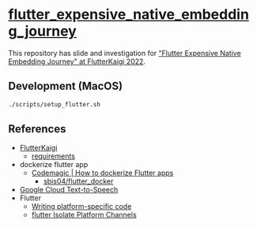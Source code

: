 # [flutter_expensive_native_embedding_journey](https://sensuikan1973.github.io/flutter_expensive_native_embedding_journey)

This repository has slide and investigation for ["Flutter Expensive Native Embedding Journey" at FlutterKaigi 2022](https://fortee.jp/flutterkaigi-2022/proposal/d6a2b41c-e765-4d5f-845d-9290148cd880).

## Development (MacOS)

```sh
./scripts/setup_flutter.sh
```

## References

- [FlutterKaigi](https://flutterkaigi.jp/2022/)
  - [requirements](https://flutterkaigi.jp/flutterkaigi/Precautions-for-Recording.ja.html)
- dockerize flutter app
  - [Codemagic | How to dockerize Flutter apps](https://blog.codemagic.io/how-to-dockerize-flutter-apps/)
    - [sbis04/flutter_docker](https://github.com/sbis04/flutter_docker)
- [Google Cloud Text-to-Speech](https://cloud.google.com/text-to-speech/)
- Flutter
  - [Writing platform-specific code](https://docs.flutter.dev/development/platform-integration/platform-channels)
  - [flutter Isolate Platform Channels](https://github.com/flutter/flutter/issues/13937#issuecomment-1203232254)
